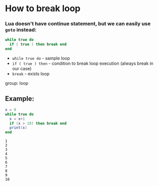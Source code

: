 # How to break loop

### Lua doesn't have continue statement, but we can easily use `goto` instead:

```lua
while true do
  if ( true ) then break end
end
```

- `while true do` - sample loop
- `if ( true ) then` - condition to break loop execution (always break in our case)
- `break` - exists loop

group: loop

## Example: 
```lua
x = 0
while true do
  x = x+1
  if (x > 10) then break end
  print(x)
end
```
```
1
2
3
4
5
6
7
8
9
10

```

